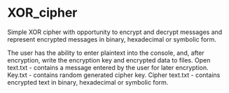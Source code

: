 # XOR_cipher
Simple XOR cipher with opportunity to encrypt and decrypt messages and represent encrypted messages in binary, hexadecimal or symbolic form.

The user has the ability to enter plaintext into the console, and, after encryption, write the encryption key and encrypted data to files.
Open text.txt - contains a message entered by the user for later encryption.
Key.txt - contains random generated cipher key.
Cipher text.txt - contains encrypted text in binary, hexadecimal or symbolic form.
